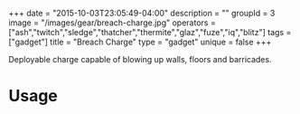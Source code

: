+++
date = "2015-10-03T23:05:49-04:00"
description = ""
groupId = 3
image = "/images/gear/breach-charge.jpg"
operators = ["ash","twitch","sledge","thatcher","thermite","glaz","fuze","iq","blitz"]
tags = ["gadget"]
title = "Breach Charge"
type = "gadget"
unique = false
+++

Deployable charge capable of blowing up walls, floors and barricades.

# Usage
